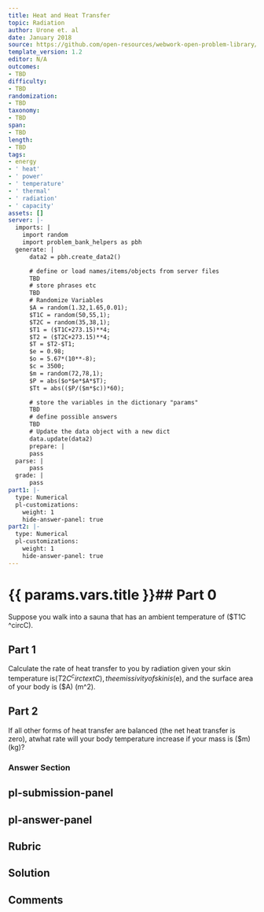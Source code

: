 ```yaml
---
title: Heat and Heat Transfer
topic: Radiation
author: Urone et. al
date: January 2018
source: https://github.com/open-resources/webwork-open-problem-library/tree/master/Contrib/BrockPhysics/College_Physics_Urone/14.Heat_and_Heat_Transfer/14-07.Radiation/NU_U17_14_07_006.pg
template_version: 1.2
editor: N/A
outcomes:
- TBD
difficulty:
- TBD
randomization:
- TBD
taxonomy:
- TBD
span:
- TBD
length:
- TBD
tags:
- energy
- ' heat'
- ' power'
- ' temperature'
- ' thermal'
- ' radiation'
- ' capacity'
assets: []
server: |-
  imports: |
    import random
    import problem_bank_helpers as pbh
  generate: |
      data2 = pbh.create_data2()

      # define or load names/items/objects from server files
      TBD
      # store phrases etc
      TBD
      # Randomize Variables
      $A = random(1.32,1.65,0.01);
      $T1C = random(50,55,1);
      $T2C = random(35,38,1);
      $T1 = ($T1C+273.15)**4;
      $T2 = ($T2C+273.15)**4;
      $T = $T2-$T1;
      $e = 0.98;
      $o = 5.67*(10**-8);
      $c = 3500;
      $m = random(72,78,1);
      $P = abs($o*$e*$A*$T);
      $Tt = abs(($P/($m*$c))*60);

      # store the variables in the dictionary "params"
      TBD
      # define possible answers
      TBD
      # Update the data object with a new dict
      data.update(data2)
      prepare: |
      pass
  parse: |
      pass
  grade: |
      pass
part1: |-
  type: Numerical
  pl-customizations:
    weight: 1
    hide-answer-panel: true
part2: |-
  type: Numerical
  pl-customizations:
    weight: 1
    hide-answer-panel: true
---
```


# {{ params.vars.title }}## Part 0 
Suppose you walk into a sauna that has an ambient temperature of ($T1C ^circC). 
## Part 1 
Calculate the rate of heat transfer to you by radiation given your skin temperature is($T2C ^circtextC), the emissivity of skin is ($e), and the surface area of your body is ($A) (m^2). 
## Part 2 
If all other forms of heat transfer are balanced (the net heat transfer is zero), atwhat rate will your body temperature increase if your mass is ($m) (kg)? 


### Answer Section 


## pl-submission-panel 


## pl-answer-panel 


## Rubric 


## Solution 


## Comments 


